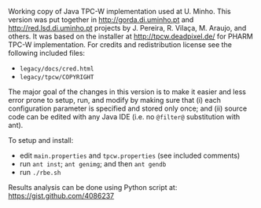 
Working copy of Java TPC-W implementation used at U. Minho. This version
was put together in http://gorda.di.uminho.pt and http://red.lsd.di.uminho.pt
projects by J. Pereira, R. Vilaça, M. Araujo, and others. It was based on the
installer at http://tpcw.deadpixel.de/ for PHARM TPC-W implementation. For
credits and redistribution license see the following included files:

* `legacy/docs/cred.html`
* `legacy/tpcw/COPYRIGHT`

The major goal of the changes in this version is to make it easier and less error prone
to setup, run, and modify by making sure that (i) each configuration parameter
is specified and stored only once; and (ii) source code can be edited with any
Java IDE (i.e. no `@filter@` substitution with ant).

To setup and install:

* edit `main.properties` and `tpcw.properties` (see included comments)
* run `ant inst`; `ant genimg`; and then `ant gendb`
* run `./rbe.sh`

Results analysis can be done using Python script at: https://gist.github.com/4086237

